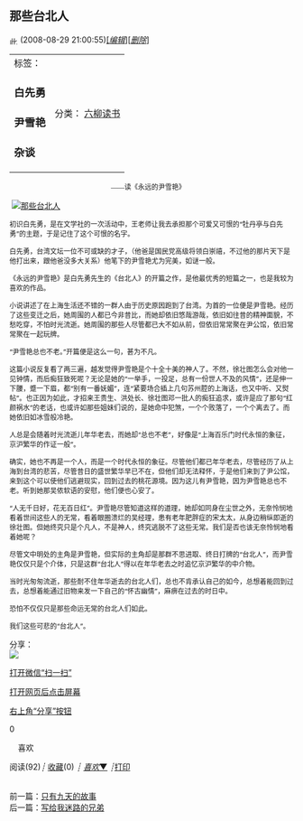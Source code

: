 <div id="articlebody" class="artical" favmd5="{&quot;497675f20100an52&quot;:&quot;0e3337de5a8cda3b205f6cfaba5484e9&quot;}">
		<div class="articalTitle"> 
<h2 id="t_497675f20100an52" class="titName SG_txta">那些台北人</h2>
					<span class="img2">
				<img width="15" height="15" align="absmiddle" title="此博文包含图片" src="//simg.sinajs.cn/blog7style/images/common/sg_trans.gif" class="SG_icon SG_icon18">	
			</span>
					<span class="time SG_txtc">(2008-08-29 21:00:55)</span><a href="//control.blog.sina.com.cn/admin/article/article_edit.php?blog_id=497675f20100an52" class="CP_a_fuc">[<cite>编辑</cite>]</a><a href="javascript:;" class="CP_a_fuc" onclick="return false;">[<cite onclick="$articleManage('497675f20100an52',1,{callback:function(){window.location.href='http://blog.sina.com.cn/u/1232500210';}});">删除</cite>]</a>		</div>
		<div class="articalTag" id="sina_keyword_ad_area">
			<table>
				<tbody><tr>
					<td class="blog_tag">
					<script>
					var $tag='白先勇,尹雪艳,杂谈';
					var $tag_code='a9a39452abf209d7ca93b76326bc330b';
					var $r_quote_bligid='497675f20100an52';
					var $worldcup='0';
					var $worldcupball='0';
					</script>
											<span class="SG_txtb">标签：</span>
																				<!--<h3><a href="" target="_blank"></a></h3>-->
                            <h3>白先勇</h3>
																				<!--<h3><a href="" target="_blank"></a></h3>-->
                            <h3>尹雪艳</h3>
																				<!--<h3><a href="" target="_blank"></a></h3>-->
                            <h3>杂谈</h3>
																</td>
					<td class="blog_class">
											<span class="SG_txtb">分类：</span>
						<a target="_blank" href="//blog.sina.com.cn/s/articlelist_1232500210_8_1.html">六柳读书</a>
										</td>
				</tr>
			</tbody></table>
		</div>
						<!-- 正文开始 -->
		<div id="sina_keyword_ad_area2" class="articalContent   ">
			<p><span style="TEXT-INDENT: 2em; FONT-FAMILY: 宋体; mso-ascii-font-family: 'Times New Roman'; mso-hansi-font-family: 'Times New Roman'">
<font style="FONT-SIZE: 12px">&nbsp;<wbr>&nbsp;<wbr>&nbsp;<wbr>&nbsp;<wbr>&nbsp;<wbr>&nbsp;<wbr>&nbsp;<wbr>&nbsp;<wbr>&nbsp;<wbr>&nbsp;<wbr>
&nbsp;<wbr>&nbsp;<wbr>&nbsp;<wbr>&nbsp;<wbr>&nbsp;<wbr>&nbsp;<wbr>&nbsp;<wbr>&nbsp;<wbr>&nbsp;<wbr>&nbsp;<wbr>&nbsp;<wbr>&nbsp;<wbr>&nbsp;<wbr>&nbsp;<wbr>&nbsp;<wbr>&nbsp;<wbr>&nbsp;<wbr>&nbsp;<wbr>&nbsp;<wbr>&nbsp;<wbr>&nbsp;<wbr>&nbsp;<wbr>&nbsp;<wbr>&nbsp;<wbr>&nbsp;<wbr>&nbsp;<wbr>&nbsp;<wbr>&nbsp;<wbr>&nbsp;<wbr>&nbsp;<wbr>&nbsp;<wbr>&nbsp;<wbr>&nbsp;<wbr>&nbsp;<wbr>&nbsp;<wbr>&nbsp;<wbr>&nbsp;<wbr>&nbsp;<wbr>&nbsp;<wbr>&nbsp;<wbr>&nbsp;<wbr>&nbsp;<wbr>&nbsp;<wbr>&nbsp;<wbr>&nbsp;<wbr>&nbsp;<wbr>&nbsp;<wbr>
&nbsp;<wbr>&nbsp;<wbr>&nbsp;<wbr>——读《永远的尹雪艳》</font></span></p>
<p>&nbsp;<wbr><a href="http://s7.sinaimg.cn/orignal/497675f2g5598dcd9a7c6" target="_blank"><img src="http://s7.sinaimg.cn/bmiddle/497675f2g5598dcd9a7c6" real_src="http://s7.sinaimg.cn/bmiddle/497675f2g5598dcd9a7c6" alt="那些台北人" title="那些台北人"></a></p>
<p><font style="FONT-SIZE: 12px">初识白先勇，是在文学社的一次活动中，王老师让我去承担那个可爱又可恨的“牡丹亭与白先勇”的主题，于是记住了这个可恨的名字。</font></p>
<p><font style="FONT-SIZE: 12px">白先勇，台湾文坛一位不可或缺的才子，（他爸是国民党高级将领白崇禧，不过他的那片天下是他打出来，跟他爸没多大关系）他笔下的尹雪艳尤为完美，如谜一般。</font></p>
<p><font style="FONT-SIZE: 12px">《永远的尹雪艳》是白先勇先生的《台北人》的开篇之作，是他最优秀的短篇之一，也是我较为喜欢的作品。</font></p>
<p><font style="FONT-SIZE: 12px">小说讲述了在上海生活还不错的一群人由于历史原因跑到了台湾。为首的一位便是尹雪艳。经历了这些变迁之后，她周围的人都已今非昔比，而她却依旧悠哉游哉，依旧如往昔的精神面貌，不愁吃穿，不怕时光流逝。她周围的那些人尽管都已大不如从前，但依旧常常聚在尹公馆，依旧常常聚在一起玩牌。</font></p>
<p><font style="FONT-SIZE: 12px">“尹雪艳总也不老。”开篇便是这么一句，甚为不凡。</font></p>
<p><font style="FONT-SIZE: 12px">这篇小说反复看了两三遍，越发觉得尹雪艳是个十全十美的神人了。不然，徐壮图怎么会对他一见钟情，而后痴狂致死呢？无论是她的“一举手，一投足，总有一份世人不及的风情”，还是伸一下腰，蹙一下眉，都“别有一番妩媚”，连“紧要场合插上几句苏州腔的上海话，也又中听、又熨帖”。也正因为如此，才招来王贵生、洪处长、徐壮图邓一批人的痴狂追求，或许是应了那句“红颜祸水”的老话，也或许如那些姐妹们说的，是她命中犯煞，一个个败落了，一个个离去了。而她依旧如冰雪般冷艳。</font></p>
<p><font style="FONT-SIZE: 12px">人总是会随着时光流逝儿年华老去，而她却“总也不老”，好像是“上海百乐门时代永恒的象征，京沪繁华的作证一般”。</font></p>
<p><font style="FONT-SIZE: 12px">确实，她也不再是一个人，而是一个时代永恒的象征。尽管他们都已年华老去，尽管经历了从上海到台湾的悲苦，尽管昔日的盛世繁华早已不在，但他们却无法释怀，于是他们来到了尹公馆，来到这个可以使他们逃避现实，回到过去的桃花源境。因为这儿有尹雪艳，因为尹雪艳总也不老。听到她那吴侬软语的安慰，他们便也心安了。</font></p>
<p><font style="FONT-SIZE: 12px">“人无千日好，花无百日红”。尹雪艳尽管知道这样的道理，她却如同身在尘世之外，无奈怜悯地看着世间这些人的无常，看着眼圈溃烂的吴经理，患有老年肥胖症的宋太太，从身边稍纵即逝的徐壮图。但她终究只是个凡人，不是神人，终究逃脱不了这些无常。我们是否也该无奈怜悯地看着她呢？</font></p>
<p><font style="FONT-SIZE: 12px">尽管文中明处的主角是尹雪艳，但实际的主角却是那群不思进取、终日打牌的“台北人”，而尹雪艳仅仅只是个介体，只是这群“台北人”得以在年华老去之时追忆京沪繁华的中介物。</font></p>
<p><font style="FONT-SIZE: 12px">当时光匆匆流逝，那些耐不住年华逝去的台北人们，总也不肯承认自己的如今，总想着能回到过去，总想着能通过旧物来发一下自己的“怀古幽情”，麻痹在过去的时日中。</font></p>
<p><font style="FONT-SIZE: 12px">恐怕不仅仅只是那些命运无常的台北人们如此。</font></p>
<p><font style="FONT-SIZE: 12px">我们这些可悲的“台北人”。</font></p>							
		</div>
						<!-- 正文结束 -->
		<div id="share" class="shareUp nor">
        	<div class="share SG_txtb clearfix">
			<span class="share-title">分享：</span> 
			<div class="bshare-custom" style="display:inline;margin-left:5px;">
			<div class="share-pannel clearfix"><a class="bshare-sinaminiblog" target="__blank" title="分享到新浪微博" href="https://service.weibo.com/share/share.php?appkey=&amp;title=那些台北人@新浪博客&amp;url=https://blog.sina.com.cn/s/blog_497675f20100an52.html&amp;pic=http://s7.sinaimg.cn/middle/497675f2g5598dcd9a7c6&amp;amp;690"></a><a class="bshare-qzone" target="__blank" title="分享到QQ空间" href="https://sns.qzone.qq.com/cgi-bin/qzshare/cgi_qzshare_onekey?url=https%3A%2F%2Fblog.sina.com.cn%2Fs%2Fblog_497675f20100an52.html&amp;title=那些台北人@新浪博客&amp;pics=http://s7.sinaimg.cn/middle/497675f2g5598dcd9a7c6&amp;amp;690&amp;summary=&amp;desc=                                                               ——读《永远的尹雪艳》   初识白先勇，是在文学社的一次活动中，王老师让...  (来自 @头条博客)"></a><a class="bshare-douban" target="__blank" title="分享到豆瓣" href="https://www.douban.com/share/service?image=http://s7.sinaimg.cn/middle/497675f2g5598dcd9a7c6&amp;amp;690&amp;href=https://blog.sina.com.cn/s/blog_497675f20100an52.html&amp;name=那些台北人@新浪博客&amp;text=                                                               ——读《永远的尹雪艳》   初识白先勇，是在文学社的一次活动中，王老师让...  (来自 @头条博客)"></a><a class="bshare-weixin" title="分享到微信" href="javascript:void(0);"><div class="weixin-pannel"><img src="//comet.blog.sina.com.cn/qr?https://blog.sina.com.cn/s/blog_497675f20100an52.html"><div class="txt"><p>打开微信“扫一扫”</p><p>打开网页后点击屏幕</p><p>右上角“分享”按钮</p></div></div></a></div></div>
			</div>
            <div class="up">
	        	<div title="喜欢后让更多人看到" id="dbox_497675f20100an52" class="upBox upBox_click" style="cursor: pointer;">
	            	<p ti_title="那些台北人" id="dbox2_497675f20100an52" class="count" mnum="0">0</p>
	                <p class="link"><img width="15" height="15" align="absmiddle" src="//simg.sinajs.cn/blog7style/images/common/sg_trans.gif" class="SG_icon SG_icon34">喜欢</p>
	            </div>
<!--
                <div class="upBox upBox_add">
                    <p class="count">0</p>
                    <p class="link"><img width="20" height="16" align="absmiddle" title="推荐" src="//simg.sinajs.cn/blog7style/images/common/sg_trans.gif" class="SG_icon SG_icon214">赠金笔</p>
                </div>
-->
                
</div>
            <div class="clearit"></div>
		</div>
		<div class="articalInfo">
			<!-- 分享到微博 {$t_blog} -->
			<div>
				阅读<span id="r_497675f20100an52" class="SG_txtb">(92)</span><em class="SG_txtb">┊</em> 
								<a href="javascript:;" onclick="$articleManage('497675f20100an52',5);return false;">收藏</a><span id="f_497675f20100an52" class="SG_txtb">(0)</span>
								<span id="fn_那些台北人" class="SG_txtb"></span><em class="SG_txtb">┊</em>
				<a onclick="return false;" href="javascript:;"><cite id="d1_digg_497675f20100an52">喜欢</cite></a><a id="d1_digg_down_497675f20100an52" href="javascript:;"><b>▼</b></a>
								  <em class="SG_txtb">┊</em><a href="//blog.sina.com.cn/main_v5/ria/print.html?blog_id=blog_497675f20100an52" target="_blank">打印</a>
											</div>
			<div class="IR">
				<table>
					<tbody><tr><!--
											<th class="SG_txtb" scope="row">已投稿到：</th>
						<td>
							<div class="IR_list">
								<span><img class="SG_icon SG_icon36" src="//simg.sinajs.cn/blog7style/images/common/sg_trans.gif" width="15" height="15" title="排行榜" align="absmiddle" /> <a href="http://blog.sina.com.cn/lm/114/117/day.html" class="SG_linkb" target="_blank">排行榜</a></span>							</div>
						</td>
					-->
					</tr>
									</tbody></table>
			</div>
		</div>
		<div class="clearit"></div>
		<div class="blogzz_zzlist borderc" id="blog_quote" style="display:none">加载中，请稍候......</div>
		<div class="articalfrontback SG_j_linedot1 clearfix" id="new_nextprev_497675f20100an52">
							<div><span class="SG_txtb">前一篇：</span><a href="//blog.sina.com.cn/s/blog_497675f20100almu.html">只有九天的故事</a></div>
										<div><span class="SG_txtb">后一篇：</span><a href="//blog.sina.com.cn/s/blog_497675f20100auxm.html">写给我迷路的兄弟</a></div>
					</div>
		<div class="clearit"></div>				
		<div id="loginFollow"></div>
				<div class="clearit"></div>	
</div>